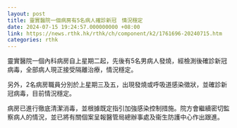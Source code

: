 ```yaml
---
layout: post
title: 靈實醫院一個病房有5名病人確診新冠　情況穩定
date: 2024-07-15 19:24:57.000000000 +08:00
link: https://news.rthk.hk/rthk/ch/component/k2/1761696-20240715.htm
categories: rthk
---
```


靈實醫院一個內科病房自上星期二起，先後有5名男病人發燒，經檢測後確診新冠病毒，全部病人現正接受隔離治療，情況穩定。

另外，2名病房職員分別於上星期三及五，出現發燒或呼吸道感染徵狀，並確診新冠病毒，目前情況穩定。

病房已進行徹底清潔消毒，並根據既定指引加強感染控制措施。院方會繼續密切監察病人的情況，並已將有關個案呈報醫管局總辦事處及衞生防護中心作出跟進。
